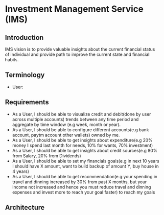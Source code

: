 # Investment Management Service (IMS)

## Introduction
IMS vision is to provide valuable insights about the current financial status of individual and provide
path to improve the current state and financial habits.

## Terminology
* User: 

## Requirements 
* As a User, I should be able to visualize credit and debit(done by user across multiple accounts) trends between any time period and aggregate 
by time window (e.g week, month or year). 
* As a User, I should be able to configure different accounts(e.g bank account, paytm account other wallets) 
owned by me.
* As a User, I should be able to get insights about expenditure(e.g 20% money I spend last month for needs, 
  10% for wants, 70% investment)
* As a User, I should be able to get insights about credit sources(e.g 80% from Salary, 20% from Dividends)
* As a User, I should be able to set my financials goals(e.g in next 10 years I should have X amount, 
 want to build backup of amount Y, buy house in 4 years)
* As a User, I should be able to get recommendation(e.g your spending in travel and dinning increased 
by 30% from past X months, but your income not increased and hence you must reduce travel and dinning 
expenses and invest more to reach your goal faster) to reach my goals 

## Architecture


